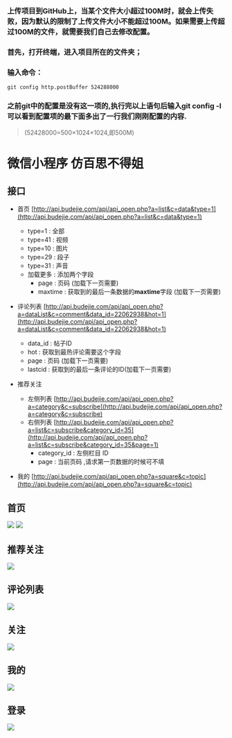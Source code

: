 ### 上传项目到GitHub上，当某个文件大小超过100M时，就会上传失败，因为默认的限制了上传文件大小不能超过100M。如果需要上传超过100M的文件，就需要我们自己去修改配置。

### 首先，打开终端，进入项目所在的文件夹；

### 输入命令：
```
git config http.postBuffer 524288000
```
### 之前git中的配置是没有这一项的,执行完以上语句后输入git config -l可以看到配置项的最下面多出了一行我们刚刚配置的内容. 

>(52428000=500×1024×1024,即500M)


# 微信小程序 仿百思不得姐

## 接口

- 首页 [http://api.budejie.com/api/api_open.php?a=list&c=data&type=1](http://api.budejie.com/api/api_open.php?a=list&c=data&type=1)

	- type=1 	: 全部
	- type=41 : 视频
	- type=10 : 图片
	- type=29 : 段子
	- type=31 : 声音
	- 加载更多 : 添加两个字段 
		- page : 页码 (加载下一页需要)
		- maxtime : 获取到的最后一条数据的**maxtime**字段 (加载下一页需要)
- 评论列表 [http://api.budejie.com/api/api_open.php?a=dataList&c=comment&data_id=22062938&hot=1](http://api.budejie.com/api/api_open.php?a=dataList&c=comment&data_id=22062938&hot=1)

	- data_id : 帖子ID
	- hot : 获取到最热评论需要这个字段
	- page : 页码 (加载下一页需要)
	- lastcid : 获取到的最后一条评论的ID(加载下一页需要)

- 推荐关注
	- 左侧列表 [http://api.budejie.com/api/api_open.php?a=category&c=subscribe](http://api.budejie.com/api/api_open.php?a=category&c=subscribe)
	- 右侧列表 [http://api.budejie.com/api/api_open.php?a=list&c=subscribe&category_id=35](http://api.budejie.com/api/api_open.php?a=list&c=subscribe&category_id=35&page=1)
		- category_id : 左侧栏目 ID
		- page : 当前页码 ,请求第一页数据的时候可不填
	
- 我的 [http://api.budejie.com/api/api_open.php?a=square&c=topic](http://api.budejie.com/api/api_open.php?a=square&c=topic)

## 首页
![](ScreenSnap/首页_全部.png)
![](ScreenSnap/首页视频.png)

## 推荐关注
![](ScreenSnap/推荐关注.png)

## 评论列表
![](ScreenSnap/评论.png)

## 关注
![](ScreenSnap/关注.png)

## 我的
![](ScreenSnap/我的.png)

## 登录
![](ScreenSnap/登录.png)
